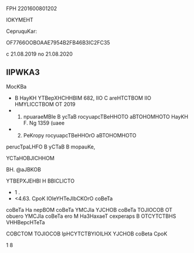FPH 2201600801202

<!-- image -->

IOKYMEHT

CepruquKar:

OF7766OOBOAAE7954B2FB46B3IC2FC35

c 21.08.2019 no 21.08.2020

<!-- image -->

## IIPWKA3

MocKBa

<!-- image -->

- B HayKH YTBepXHCHHBIM 682, IIO C areHTCTBOM IIO HMYLICCTBOM OT 2019
- 1. npuaraeMBIe B ycTaB rocyuapcTBeHHOTO aBTOHOMHOTO HayKH F. Ng 1359 (uaee
- 2. PeKropy rocyuapcTBeHHOrO aBTOHOMHOTO

<!-- image -->

perucTpaLHFO B yCTaB B mopauKe,

YCTaHOBJICHHOM

BH. @aJBKOB

<!-- image -->

YTBEPXJEHBI H BBICLICTO

- 1 .
- &lt;4.63. CpoK IOIeYHTeJIbCKOrO coBeTa

coBeTa Ha nepBOM coBeTa YMCJIa YJCHOB coBeTa TOJIOCOB OT obuero YMCJIa coBeTa ero M Ha3HaxaeT cexperaps B OTCYTCTBHS VHHBepcHTeTa

COBCTOM TOJIOCOB IpHCYTCTBYIOILHX YJCHOB coBeta CpoK

<!-- image -->

1 8